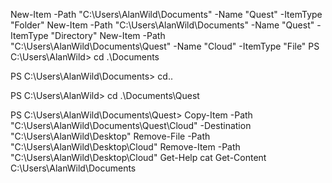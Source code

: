 New-Item -Path "C:\Users\AlanWild\Documents" -Name "Quest" -ItemType "Folder"
New-Item -Path "C:\Users\AlanWild\Documents" -Name "Quest" -ItemType "Directory"
New-Item -Path "C:\Users\AlanWild\Documents\Quest" -Name "Cloud" -ItemType "File"
PS C:\Users\AlanWild> cd .\Documents

PS C:\Users\AlanWild\Documents> cd..

PS C:\Users\AlanWild> cd .\Documents\Quest

PS C:\Users\AlanWild\Documents\Quest>
Copy-Item -Path "C:\Users\AlanWild\Documents\Quest\Cloud" -Destination "C:\Users\AlanWild\Desktop"
Remove-File -Path "C:\Users\AlanWild\Desktop\Cloud"
Remove-Item -Path "C:\Users\AlanWild\Desktop\Cloud"
Get-Help cat
Get-Content C:\Users\AlanWild\Documents
